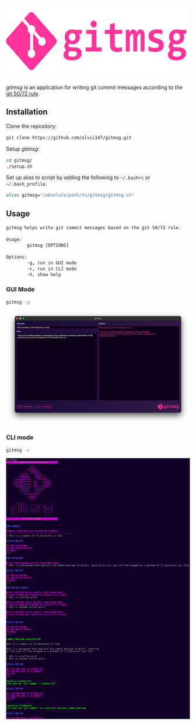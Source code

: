 <p align="center">
    <img alt="gitmsg logo" height=200 src="img/gitmsg_logo.png" height=100 />
</p>

*gitmsg* is an application for writing git commit messages according to the [git 50/72 rule](https://www.midori-global.com/blog/2018/04/02/git-50-72-rule).

## Installation

Clone the repository:

```bash
git clone https://github.com/alvii147/gitmsg.git
```

Setup *gitmsg*:

```bash
cd gitmsg/
./setup.sh
```

Set up alias to script by adding the following to `~/.bashrc` or `~/.bash_profile`:

```bash
alias gitmsg="/absolute/path/to/gitmsg/gitmsg.sh"
```

## Usage

```
gitmsg helps write git commit messages based on the git 50/72 rule.

Usage:
        gitmsg [OPTIONS]

Options:
        -g, run in GUI mode
        -c, run in CLI mode
        -h, show help
```

### GUI Mode

```bash
gitmsg -g
```

![gitmsgGUI screenshot](img/gui_screenshot.png)

### CLI mode

```bash
gitmsg -c
```

![gitmsgCLI screenshot](img/cli_screenshot.png)
